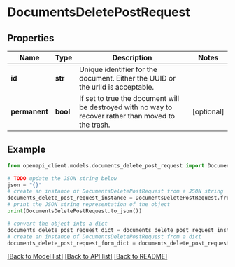 # DocumentsDeletePostRequest


## Properties

Name | Type | Description | Notes
------------ | ------------- | ------------- | -------------
**id** | **str** | Unique identifier for the document. Either the UUID or the urlId is acceptable. | 
**permanent** | **bool** | If set to true the document will be destroyed with no way to recover rather than moved to the trash. | [optional] 

## Example

```python
from openapi_client.models.documents_delete_post_request import DocumentsDeletePostRequest

# TODO update the JSON string below
json = "{}"
# create an instance of DocumentsDeletePostRequest from a JSON string
documents_delete_post_request_instance = DocumentsDeletePostRequest.from_json(json)
# print the JSON string representation of the object
print(DocumentsDeletePostRequest.to_json())

# convert the object into a dict
documents_delete_post_request_dict = documents_delete_post_request_instance.to_dict()
# create an instance of DocumentsDeletePostRequest from a dict
documents_delete_post_request_form_dict = documents_delete_post_request.from_dict(documents_delete_post_request_dict)
```
[[Back to Model list]](../README.md#documentation-for-models) [[Back to API list]](../README.md#documentation-for-api-endpoints) [[Back to README]](../README.md)


